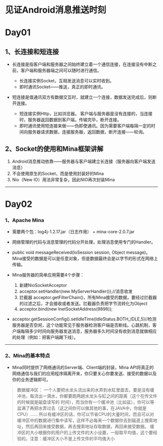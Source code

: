 # 见证Android消息推送时刻 #

# Day01 #

## 1、长连接和短连接 ##

* 长连接是指客户端和服务器之间始终建立着一个通信连接，在连接没有中断之前，客户端和服务器端之间可以随时进行通信。
   * 长连接实例Socket，互相发送消息可以实时收到。
   * 即时通讯Socket——推送，真正的即时通讯。
   
   
* 短连接是值通讯双方有数据交互时，就建立一个连接，数据发送完成后，则断开连接。
   * 短连接实例Http，比如浏览器。 客户端与服务器是没有连接的，当连接时，服务器返回数据到客户端，传输完毕，断开连接。
   * 即时通讯使用短连接来做——伪即使通讯。因为需要客户端每隔一定的时间向服务器请求数据，连接服务器，返回数据，断开连接——轮询。

   
## 2、Socket的使用和Mina框架讲解 ##

1. Android消息推动依靠——服务器与客户端建立长连接（服务器向客户端发送消息）
2. 不会使用原生的Socket，而是使用封装好的Mina
3. Nio（New IO）用法非常复杂，因此NIO再次封装Mina

***
# Day02 #

### 1、Apache Mina ###

* 需要两个包：log4j-1.2.17.jar（日志作用） + mina-core-2.0.7.jar

* 网络管理的代码与消息管理的代码分开处理，处理消息使用专门的Handler。

* public void messageReceived(IoSession session, Object message)。 Mina接受的数据是可以是任意对象，但是数据最终会是以字节的形式在网络上传输。

* Mina服务器的简单应用需要4个步骤：
  1. 新建NioSocketAcceptor
  2. acceptor.setHandler(new MyServerHandler());//消息收发
  3. 拦截器 acceptor.getFilterChain()，所有Mina接受的数据，要经过拦截器的过滤之后，才会接收或者发送。拦截器负责把字节流转化为Object
  4. acceptor.bind(new InetSocketAddress(9898));

* acceptor.getSessionConfig().setIdleTime(IdleStatus.BOTH_IDLE,5)//检测服务器是否空闲，这个功能常见于服务器检测客户端是否断线。心跳机制，客户端每隔多少时间向服务器发送消息，服务器多久时间没有收到消息就做相应的处理（例如：把客户端踢下线）。
 
***
### 2、Mina的基本特点 ###

* Mina同时提供了网络通讯的Server端、Client端的封装，Mina API将真正的网络通信与我们的应用程序隔离开来，你只要关心你要发送、接受的数据以及你的业务逻辑即可。
>  数据缓冲区：  一个人要把水龙头流出来的水弄到水缸里面去，要是没有缓冲池，每流出一滴水，你都要跑两趟水龙头与缸之间的距离（这个在传文件的时候就是磁盘读写的      时间），而当你有一个缓冲池（比如盆），你可以等盆满了再把水弄过去（这之间你可以做其他的事，在JAVA中，你就是CPU）……
  所以有缓冲区的话，你可以节省CPU的大量时间，而且可以对缓冲区中的数据进行集中读写，这样不必每来一个数据你去到磁道上搜索地址，然后再回来接受数据，再去搜索地址存取数据，再回来接受数据。
  缓冲区的大小根据你的用户的上传文件的大小设置，一般取平均值，这个要经验的。注意：缓冲区大小不是上传文件的平均值大小

